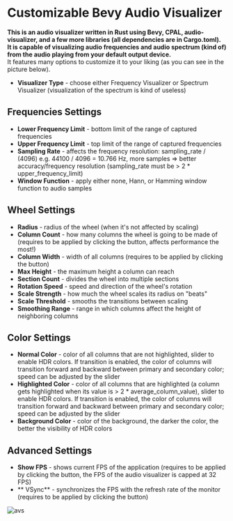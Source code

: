 # Customizable Bevy Audio Visualizer
**This is an audio visualizer written in Rust using Bevy, CPAL, audio-visualizer, and a few more libraries (all dependencies are in Cargo.toml).**
**It is capable of visualizing audio frequencies and audio spectrum (kind of) from the audio playing from your default output device.**  
It features many options to customize it to your liking (as you can see in the picture below).

- **Visualizer Type** - choose either Frequency Visualizer or Spectrum Visualizer (visualization of the spectrum is kind of useless)

## Frequencies Settings
- **Lower Frequency Limit** - bottom limit of the range of captured frequencies
- **Upper Frequency Limit** - top limit of the range of captured frequencies
- **Sampling Rate** - affects the frequency resolution: sampling_rate / (4096) e.g. 44100 / 4096 = 10.766 Hz, more samples => better accuracy/frequency resolution (sampling_rate must be > 2 * upper_frequency_limit)
- **Window Function** - apply either none, Hann, or Hamming window function to audio samples

## Wheel Settings
- **Radius** - radius of the wheel (when it's not affected by scaling)
- **Column Count** - how many columns the wheel is going to be made of (requires to be applied by clicking the button, affects performance the most!)
- **Column Width** - width of all columns (requires to be applied by clicking the button)
- **Max Height** - the maximum height a column can reach
- **Section Count** - divides the wheel into multiple sections
- **Rotation Speed** - speed and direction of the wheel's rotation
- **Scale Strength** - how much the wheel scales its radius on "beats"
- **Scale Threshold** - smooths the transitions between scaling
- **Smoothing Range** - range in which columns affect the height of neighboring columns

## Color Settings
- **Normal Color** - color of all columns that are not highlighted, slider to enable HDR colors. If transition is enabled, the color of columns will transition forward and backward between primary and secondary color; speed can be adjusted by the slider
- **Highlighted Color** - color of all columns that are highlighted (a column gets highlighted when its value is > 2 * average_column_value), slider to enable HDR colors. If transition is enabled, the color of columns will transition forward and backward between primary and secondary color; speed can be adjusted by the slider
- **Background Color** - color of the background, the darker the color, the better the visibility of HDR colors

## Advanced Settings
- **Show FPS** - shows current FPS of the application (requires to be applied by clicking the button, the FPS of the audio visualizer is capped at 32 FPS)
- ** VSync** - synchronizes the FPS with the refresh rate of the monitor (requires to be applied by clicking the button)
  
![avs](https://github.com/Eightzi4/customizable-bevy-audio-visualizer/assets/111708236/a693f107-d6db-4931-94a2-a2b23ce13f62)

